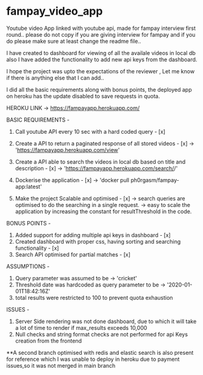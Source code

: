 # fampay_video_app
Youtube video App linked with youtube api, made for fampay interview first round.. please do not copy if you are giving interview for fampay and if you do please make sure at least change the readme file..

I have created to dashboard for viewing of all the availale videos in local db also I have added the functionality to add new api keys from the dashboard.

I hope the project was upto the expectations of the reviewer , Let me know if there is anything else that I can add..

I did all the basic requirements along with bonus points, the deployed  app on heroku has the update disabled to save requests in quota.

HEROKU LINK -> https://fampayapp.herokuapp.com/

BASIC REQUIREMENTS - 
1. Call youtube API every 10 sec with a hard coded query - [x]

2. Create a API to return a paginated response of all stored videos - [x]
    -> 'https://fampayapp.herokuapp.com/view'
3. Create a API able to search the videos in local db based on title and description - [x]
    -> 'https://fampayapp.herokuapp.com/search/<INSERT QUERY HERE>/'

4. Dockerise the application - [x]
    -> 'docker pull ph0rgasm/fampay-app:latest'

5. Make the project Scalable and optimised - [x]
    -> search queries are optimised to do the searching in a single request.
    -> easy to scale the application by increasing the constant for resultThreshold in the code.

BONUS POINTS -
1. Added support for adding multiple api keys in dashboard - [x]
2. Created dashboard with proper css, having sorting and searching functionality - [x]
3. Search API optimised for partial matches - [x]

ASSUMPTIONS - 
1. Query parameter was assumed  to be -> 'cricket'
2. Threshold date was hardcoded as query parameter to be  -> '2020-01-01T18:42:16Z'
3. total results were restricted to 100 to prevent quota exhaustion

ISSUES - 
1. Server Side rendering was not done dashboard, due to which it will take a lot of time to render if max_results exceeds 10,000
2. Null checks and string format checks are not performed for api Keys creation from the frontend

**A second branch optimised with redis and elastic search is also present for reference which I was unable to deploy in heroku due to payment issues,so it was not merged in main branch